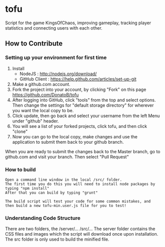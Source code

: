 tofu
====

Script for the game KingsOfChaos, improving gameplay, tracking player statistics and connecting users with each other.

## How to Contribute
### Setting up your environment for first time

1. Install 
	* NodeJS : http://nodejs.org/download/
	* GitHub Client : https://help.github.com/articles/set-up-git
2. Make a github.com account.
2. Fork the project into your account, by clicking "Fork" on this page https://github.com/DonatoB/tofu
4. After logging into GitHub, click "tools" from the top and select options. Then change the settings for "default storage directory" for wherever you want the local copy to be.
5. Click update, then go back and select your username from the left Menu under "github" header.
6. You will see a list of your forked projects, click tofu, and then click "clone"
7. Now you can go to the local copy, make changes and use the application to submit them back to your github branch.

When you are ready to submit the changes back to the Master branch, go to github.com and visit your branch. Then select "Pull Request"

### How to build
	Open a command line window in the local /src/ folder.
	The first time you do this you will need to install node packages by typing "npm install"
	After that you can build by typing "grunt"
	
	The build script will test your code for some common mistakes, and then build a new tofu-min.user.js file for you to test!
	

### Understanding Code Structure
There are two folders, the 
    /server/...
    /src/...
The server folder contains the CSS files and images which the script will download once upon installation.
The src folder is only used to build the minified file.

